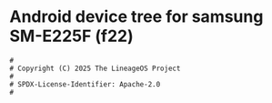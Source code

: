 # Android device tree for samsung SM-E225F (f22)

```
#
# Copyright (C) 2025 The LineageOS Project
#
# SPDX-License-Identifier: Apache-2.0
#
```
